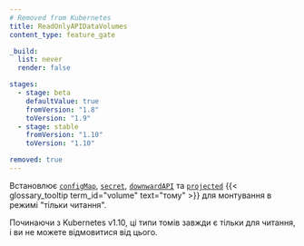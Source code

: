 ```yaml
---
# Removed from Kubernetes
title: ReadOnlyAPIDataVolumes
content_type: feature_gate

_build:
  list: never
  render: false

stages:
  - stage: beta
    defaultValue: true
    fromVersion: "1.8"
    toVersion: "1.9"
  - stage: stable
    fromVersion: "1.10"
    toVersion: "1.10"

removed: true
---
```

Встановлює [`configMap`](/docs/concepts/storage/volumes/#configmap),  [`secret`](/docs/concepts/storage/volumes/#secret), [`downwardAPI`](/docs/concepts/storage/volumes/#downwardapi) та [`projected`](/docs/concepts/storage/volumes/#projected) {{< glossary_tooltip term_id="volume" text="тому" >}} для монтування в режимі "тільки читання".

Починаючи з Kubernetes v1.10, ці типи томів завжди є тільки для читання, і ви не можете відмовитися від цього.
